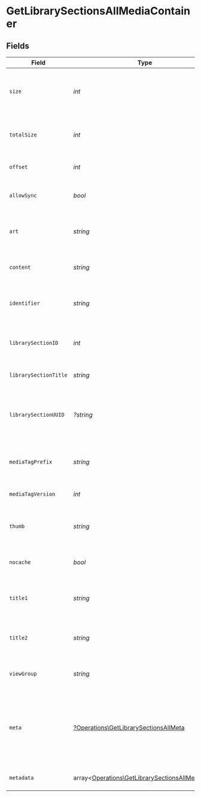 # GetLibrarySectionsAllMediaContainer


## Fields

| Field                                                                                                       | Type                                                                                                        | Required                                                                                                    | Description                                                                                                 | Example                                                                                                     |
| ----------------------------------------------------------------------------------------------------------- | ----------------------------------------------------------------------------------------------------------- | ----------------------------------------------------------------------------------------------------------- | ----------------------------------------------------------------------------------------------------------- | ----------------------------------------------------------------------------------------------------------- |
| `size`                                                                                                      | *int*                                                                                                       | :heavy_check_mark:                                                                                          | Number of media items returned in this response.                                                            | 50                                                                                                          |
| `totalSize`                                                                                                 | *int*                                                                                                       | :heavy_check_mark:                                                                                          | Total number of media items in the library.                                                                 | 50                                                                                                          |
| `offset`                                                                                                    | *int*                                                                                                       | :heavy_check_mark:                                                                                          | Offset value for pagination.                                                                                | 0                                                                                                           |
| `allowSync`                                                                                                 | *bool*                                                                                                      | :heavy_check_mark:                                                                                          | Indicates whether syncing is allowed.                                                                       | false                                                                                                       |
| `art`                                                                                                       | *string*                                                                                                    | :heavy_check_mark:                                                                                          | URL for the background artwork of the media container.                                                      | /:/resources/show-fanart.jpg                                                                                |
| `content`                                                                                                   | *string*                                                                                                    | :heavy_check_mark:                                                                                          | The content type or mode.                                                                                   | secondary                                                                                                   |
| `identifier`                                                                                                | *string*                                                                                                    | :heavy_check_mark:                                                                                          | An plugin identifier for the media container.                                                               | com.plexapp.plugins.library                                                                                 |
| `librarySectionID`                                                                                          | *int*                                                                                                       | :heavy_check_mark:                                                                                          | The unique identifier for the library section.                                                              | 2                                                                                                           |
| `librarySectionTitle`                                                                                       | *string*                                                                                                    | :heavy_check_mark:                                                                                          | The title of the library section.                                                                           | TV Series                                                                                                   |
| `librarySectionUUID`                                                                                        | *?string*                                                                                                   | :heavy_minus_sign:                                                                                          | The universally unique identifier for the library section.                                                  | e69655a2-ef48-4aba-bb19-0cc34d1e7d36                                                                        |
| `mediaTagPrefix`                                                                                            | *string*                                                                                                    | :heavy_check_mark:                                                                                          | The prefix used for media tag resource paths.                                                               | /system/bundle/media/flags/                                                                                 |
| `mediaTagVersion`                                                                                           | *int*                                                                                                       | :heavy_check_mark:                                                                                          | The version number for media tags.                                                                          | 1734362201                                                                                                  |
| `thumb`                                                                                                     | *string*                                                                                                    | :heavy_check_mark:                                                                                          | URL for the thumbnail image of the media container.                                                         | /:/resources/show.png                                                                                       |
| `nocache`                                                                                                   | *bool*                                                                                                      | :heavy_check_mark:                                                                                          | Specifies whether caching is disabled.                                                                      | true                                                                                                        |
| `title1`                                                                                                    | *string*                                                                                                    | :heavy_check_mark:                                                                                          | The primary title of the media container.                                                                   | TV Series                                                                                                   |
| `title2`                                                                                                    | *string*                                                                                                    | :heavy_check_mark:                                                                                          | The secondary title of the media container.                                                                 | By Starring Actor                                                                                           |
| `viewGroup`                                                                                                 | *string*                                                                                                    | :heavy_check_mark:                                                                                          | Identifier for the view group layout.                                                                       | secondary                                                                                                   |
| `meta`                                                                                                      | [?Operations\GetLibrarySectionsAllMeta](../../Models/Operations/GetLibrarySectionsAllMeta.md)               | :heavy_minus_sign:                                                                                          | The Meta object is only included in the response if the `includeMeta` parameter is set to `1`.<br/>         |                                                                                                             |
| `metadata`                                                                                                  | array<[Operations\GetLibrarySectionsAllMetadata](../../Models/Operations/GetLibrarySectionsAllMetadata.md)> | :heavy_minus_sign:                                                                                          | An array of metadata items.                                                                                 |                                                                                                             |